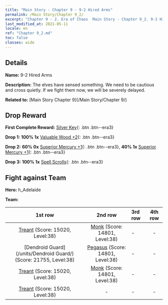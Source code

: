 ```yaml
---
title: "Main Story - Chapter 9 - 9-2 Hired Arms"
permalink: /Main Story/Chapter 9_2/
excerpt: "Chapter 9 - 2. Era of Chaos  Main Story - Chapter 9_2. 9-2 Hired Arms"
last_modified_at: 2021-05-11
locale: en
ref: "Chapter 9_2.md"
toc: false
classes: wide
---
```


## Details

 **Name:** 9-2 Hired Arms

 **Description:** The elves have sensed something. We need to be cautious and cross quietly. If we fight them now, we will be severely delayed.

 **Related to:** [Main Story Chapter 9](/Main Story/Chapter 9/)

## Drop Reward

 **First Complete Reward:** [Silver Key](/Items/con_693/){: .btn .btn--era3}

 **Drop 1:** **100% 1x** [Valuable Wood +2](/Items/mat_27/){: .btn .btn--era3}

 **Drop 2:** **60% 0x** [Superior Mercury +1](/Items/mat_21/){: .btn .btn--era3}, **40% 1x** [Superior Mercury +1](/Items/mat_21/){: .btn .btn--era3}

 **Drop 3:** **100% 1x** [Spell Scrolls](/Items/con_694/){: .btn .btn--era3}


## Fight against Team
 **Hero:** h_Adelaide

 **Team:**


  | 1st row | 2nd row | 3rd row | 4th row |
  |:----:|:----:|:----|:----:|
  | [Treant](/units/Treant/) (Score: 15020, Level:38)  | [Monk](/units/Monk/) (Score: 14801, Level:38)  | - | - |
  | [Dendroid Guard](/units/Dendroid Guard/) (Score: 21755, Level:38)  | [Pegasus](/units/Pegasus/) (Score: 14801, Level:38)  | - | - |
  | [Treant](/units/Treant/) (Score: 15020, Level:38)  | [Monk](/units/Monk/) (Score: 14801, Level:38)  | - | - |
  | [Treant](/units/Treant/) (Score: 15020, Level:38)  | - | - | - |


